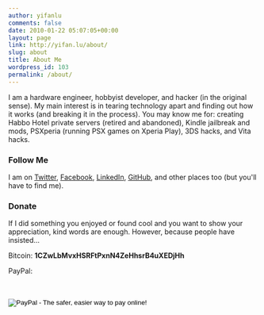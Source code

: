 ```yaml
---
author: yifanlu
comments: false
date: 2010-01-22 05:07:05+00:00
layout: page
link: http://yifan.lu/about/
slug: about
title: About Me
wordpress_id: 103
permalink: /about/
---
```


I am a hardware engineer, hobbyist developer, and hacker (in the original sense). My main interest is in tearing technology apart and finding out how it works (and breaking it in the process). You may know me for: creating Habbo Hotel private servers (retired and abandoned), Kindle jailbreak and mods, PSXperia (running PSX games on Xperia Play), 3DS hacks, and Vita hacks.


### Follow Me

I am on [Twitter](http://twitter.com/yifanlu), [Facebook](http://www.facebook.com/yifanlu.page), [LinkedIn](http://www.linkedin.com/in/yifanl/), [GitHub](https://github.com/yifanlu/), and other places too (but you'll have to find me).

### Donate

If I did something you enjoyed or found cool and you want to show your appreciation, kind words are enough. However, because people have insisted...

Bitcoin: **1CZwLbMvxHSRFtPxnN4ZeHhsrB4uXEDjHh**

PayPal:
<form action="//www.paypal.com/cgi-bin/webscr" method="post" target="_top">
<input type="hidden" name="cmd" value="_s-xclick"/><br/>
<input type="hidden" name="hosted_button_id" value="YPZJ3GCGNXHQS"/><br/>
<input type="image" src="https://www.paypalobjects.com/en_US/i/btn/btn_donate_LG.gif" border="0" name="submit" alt="PayPal - The safer, easier way to pay online!"/><br/>
<img alt="" border="0" src="//i1.wp.com/www.paypalobjects.com/en_US/i/scr/pixel.gif?resize=1%2C1&#038;ssl=1" data-recalc-dims="1"/><br/>
</form>
